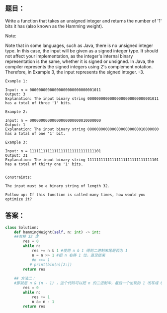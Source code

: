 ## 题目：
Write a function that takes an unsigned integer and returns the number of '1' bits it has (also known as the Hamming weight).

Note:

Note that in some languages, such as Java, there is no unsigned integer type. In this case, the input will be given as a signed integer type. It should not affect your implementation, as the integer's internal binary representation is the same, whether it is signed or unsigned.
In Java, the compiler represents the signed integers using 2's complement notation. Therefore, in Example 3, the input represents the signed integer. -3.
 
```
Example 1:

Input: n = 00000000000000000000000000001011
Output: 3
Explanation: The input binary string 00000000000000000000000000001011 has a total of three '1' bits.

Example 2:

Input: n = 00000000000000000000000010000000
Output: 1
Explanation: The input binary string 00000000000000000000000010000000 has a total of one '1' bit.

Example 3:

Input: n = 11111111111111111111111111111101
Output: 31
Explanation: The input binary string 11111111111111111111111111111101 has a total of thirty one '1' bits.
 

Constraints:

The input must be a binary string of length 32.
 
Follow up: If this function is called many times, how would you optimize it?
```
## 答案：
```python
class Solution:
    def hammingWeight(self, n: int) -> int:
    ##右移 32 次
        res = 0
        while n:
            res += n & 1 #使用 n & 1 得到二进制末尾是否为 1
            n = n >> 1 #把 n 右移 1 位，直至结束
            #n >>= 1
           # print(bin(n)[2:]) 
        return res
    
    ## 方法二：
    #那就是 n & (n - 1) ，这个代码可以把 n 的二进制中，最后一个出现的 1 改写成 0。
        res = 0
        while n:
            res += 1
            n &= n - 1
        return res

```
